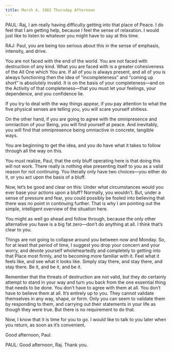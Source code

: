 ```yaml
---
title: March 4, 1982 Thursday Afternoon
---
```


PAUL: Raj, I am really having difficulty getting into that place of Peace. I do
feel that I am getting help, because I feel the sense of relaxation. I would
just like to listen to whatever you might have to say at this time.

RAJ: Paul, you are being too serious about this in the sense of emphasis,
intensity, and drive.

You are not faced with the end of the world. You are not faced with destruction
of any kind. What you are faced with is a greater cohesiveness of the All One
which You are. If all of you is always present, and all of you is always
functioning then the idea of “incompleteness” and “coming up short” is
absolutely invalid. It is on the basis of your completeness—and on the Activity
of that completeness—that you must let your feelings, your dependence, and you
confidence lie.

If you try to deal with the way things appear, if you pay attention to what the
five physical senses are telling you, you will scare yourself shitless.

On the other hand, if you are going to agree with the omnipresence and
omniaction of your Being, you will find yourself at peace. And inevitably, you
will find that omnipresence being omniactive in concrete, tangible ways.

You are beginning to get the idea, and you do have what it takes to follow
through all the way on this.

You must realize, Paul, that the only bluff operating here is that doing this
will not work. There really is nothing else presenting itself to you as a valid
reason for not continuing. You literally only have two choices—you either do
it, or you act upon the basis of a bluff.

Now, let’s be good and clear on this: Under what circumstances would you ever
base your actions upon a bluff? Normally, you wouldn’t. But, under a sense of
pressure and fear, you could possibly be fooled into believing that there was
no point in continuing further. That is why I am pointing out the simple,
intelligent overview of the situation here.

You might as well go ahead and follow through, because the only other
alternative you have is a big fat zero—don’t do anything at all. I think that’s
clear to you.

Things are not going to collapse around you between now and Monday. So, for at
least that period of time, I suggest you drop your concern and your worry, and
devote yourself wholeheartedly and completely to getting into that Place most
firmly, and to becoming more familiar with it. Feel what it feels like, and see
what it looks like. Simply stay there, and stay there, and stay there. Be it,
and be it, and be it.

Remember that the threats of destruction are not valid, but they do certainly
attempt to stand in your way and turn you back from the one essential thing
that needs to be done. You don’t have to agree with them at all. You don’t have
to believe them at all. It’s entirely up to you. They cannot validate
themselves in any way, shape, or form. Only you can seem to validate them by
responding to them, and carrying out their statements in your life as though
they were true. But there is no requirement to do that.

Now, I know that it is time for you to go. I would like to talk to you later
when you return, as soon as it’s convenient.

Good afternoon, Paul.

PAUL: Good afternoon, Raj. Thank you.

